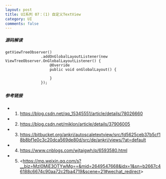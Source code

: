 ```yaml
---
layout: post
title: UI系列 07：(1) 自定义TextView
category: UI
comments: false
---
```


##### 源码解读

```
getViewTreeObserver()
                .addOnGlobalLayoutListener(new ViewTreeObserver.OnGlobalLayoutListener() {
                    @Override
                    public void onGlobalLayout() {

                    }
                });
```


#####  

 
 
##### 参考链接

* 01. <https://blog.csdn.net/qq_15345551/article/details/78026660>
* 02. <https://blog.csdn.net/miklon/article/details/37906005>
* 03. <https://bitbucket.org/ankri/autoscaletextview/src/fd5625ceb37b5cf18b8bf1e0c3c20dca569de80d/src/de/ankri/views/?at=default>
* 04. <https://www.cnblogs.com/wjtaigwh/p/6593580.html>
* 05. <<https://mp.weixin.qq.com/s?__biz=MzI0MjE3OTYwMg==&mid=2649547668&idx=1&sn=b2667c46188c6674c90aa72c2fba4719&scene=21#wechat_redirect>>
 
 
 
 
 
 
 
 
 
 
 
 
 
 
 
 
 
 
 
 
 
 
 
 
 
 
 
 